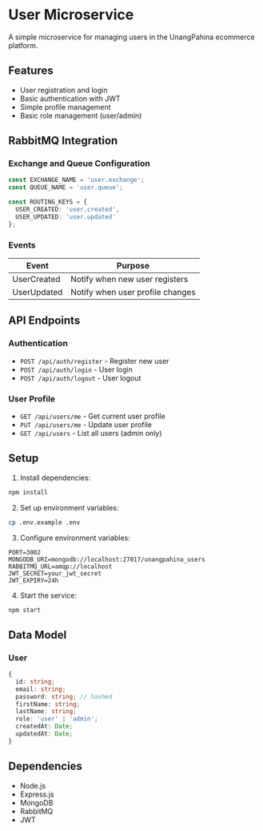 # User Microservice

A simple microservice for managing users in the UnangPahina ecommerce platform.

## Features

- User registration and login
- Basic authentication with JWT
- Simple profile management
- Basic role management (user/admin)

## RabbitMQ Integration

### Exchange and Queue Configuration
```typescript
const EXCHANGE_NAME = 'user.exchange';
const QUEUE_NAME = 'user.queue';

const ROUTING_KEYS = {
  USER_CREATED: 'user.created',
  USER_UPDATED: 'user.updated'
};
```

### Events
| Event | Purpose |
|-------|---------|
| UserCreated | Notify when new user registers |
| UserUpdated | Notify when user profile changes |

## API Endpoints

### Authentication
- `POST /api/auth/register` - Register new user
- `POST /api/auth/login` - User login
- `POST /api/auth/logout` - User logout

### User Profile
- `GET /api/users/me` - Get current user profile
- `PUT /api/users/me` - Update user profile
- `GET /api/users` - List all users (admin only)

## Setup

1. Install dependencies:
```bash
npm install
```

2. Set up environment variables:
```bash
cp .env.example .env
```

3. Configure environment variables:
```
PORT=3002
MONGODB_URI=mongodb://localhost:27017/unangpahina_users
RABBITMQ_URL=amqp://localhost
JWT_SECRET=your_jwt_secret
JWT_EXPIRY=24h
```

4. Start the service:
```bash
npm start
```

## Data Model

### User
```typescript
{
  id: string;
  email: string;
  password: string; // hashed
  firstName: string;
  lastName: string;
  role: 'user' | 'admin';
  createdAt: Date;
  updatedAt: Date;
}
```

## Dependencies

- Node.js
- Express.js
- MongoDB
- RabbitMQ
- JWT

